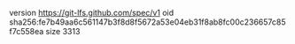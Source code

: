 version https://git-lfs.github.com/spec/v1
oid sha256:fe7b49aa6c561147b3f8d8f5672a53e04eb31f8ab8fc00c236657c85f7c558ea
size 3313
